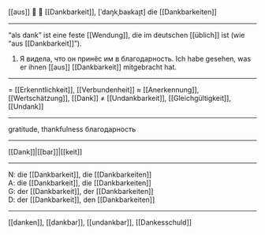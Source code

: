 [[aus]] 🔴 🙏 [[Dankbarkeit]], [ˈdaŋkˌbaʁkaɪ̯t]
die [[Dankbarkeiten]]

---
“als dank” ist eine feste [[Wendung]], die im deutschen [[üblich]] ist (wie “aus [[Dankbarkeit]]”).

1. Я видела, что он принёс им в благодарность.  Ich habe gesehen, was er ihnen [[aus]] [[Dankbarkeit]] mitgebracht hat. 

---
= [[Erkenntlichkeit]], [[Verbundenheit]]
≈ [[Anerkennung]], [[Wertschätzung]], [[Dank]]
≠ [[Undankbarkeit]], [[Gleichgültigkeit]], [[Undank]]

---
gratitude, thankfulness
благодарность

---
[[Dank]]|[[bar]]|[[keit]]

---
N: die [[Dankbarkeit]], die [[Dankbarkeiten]]  
A: die [[Dankbarkeit]], die [[Dankbarkeiten]]  
G: der [[Dankbarkeit]], der [[Dankbarkeiten]]  
D: der [[Dankbarkeit]], den [[Dankbarkeiten]]  

---
[[danken]], [[dankbar]], [[undankbar]], [[Dankesschuld]]
